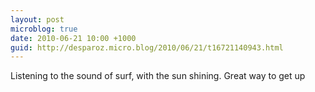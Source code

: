 ```yaml
---
layout: post
microblog: true
date: 2010-06-21 10:00 +1000
guid: http://desparoz.micro.blog/2010/06/21/t16721140943.html
---
```

Listening to the sound of surf, with  the sun shining. Great way to get up
